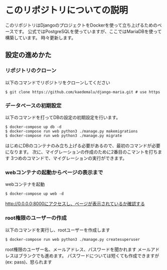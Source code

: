 # このリポジトリについての説明
このリポジトリはDjangoのプロジェクトをDockerを使って立ち上げるためのベースです。
公式ではPostgreSQLを使っていますが、ここではMariaDBを使って構築しています。
時々更新します。
  
## 設定の進めかた
### リポジトリのクローン
以下のコマンドでリポジトリをクローンしてください
```shell
$ git clone https://github.com/kaedemalu/django-maria.git # use https
```
### データベースの初期設定
以下のコマンドを打ってDBの設定の初期設定を行います。
```shell
$ docker-compose up db -d
$ docker-compose run web python3 ./manage.py makemigrations
$ docker-compose run web python3 ./manage.py migrate
```
はじめにDBのコンテナのみ立ち上げる必要があるので、最初のコマンドが必要になります。
次に、マイグレーションの作成のために2番目のこマントを打ちます
3つめのコマンドで、マイグレーションの実行ができます。
### webコンテナの起動からページの表示まで
webコンテナを起動
```shell
$ docker-compose up web -d
```
http://0.0.0.0:8000にアクセスし、ページが表示されているか確認する

### root権限のユーザーの作成
以下のコマンドを実行し、rootユーザーを作成します
```shell
$ docker-compose run web python3 ./manage.py createsuperuser
```
root権限のユーザー名、メールアドレス、パスワードを聞かれます
メールアドレスはブランクでも進めます。
パスワードについては短くても作成できますが(ex: pass)、怒られます
